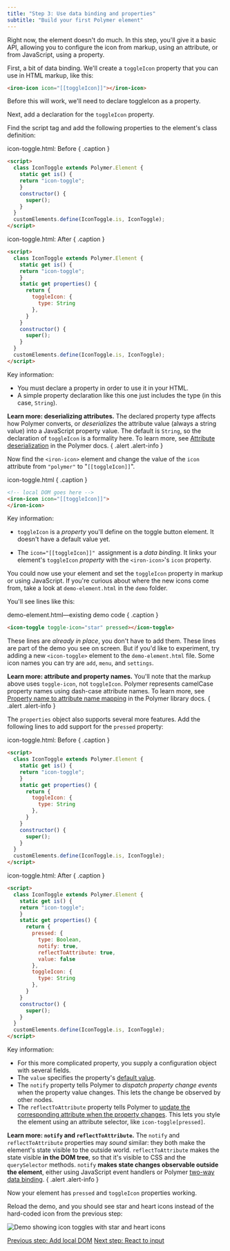 ```yaml
---
title: "Step 3: Use data binding and properties"
subtitle: "Build your first Polymer element"
---
```


Right now, the element doesn't do much. In this step, you'll give it a basic
API, allowing you to configure the icon from markup, using an attribute, or
from JavaScript, using a property.

First, a bit of data binding. We'll create a `toggleIcon` property that you can use in HTML markup, like this: 

```html
<iron-icon icon="[[toggleIcon]]"></iron-icon>
```

Before this will work, we'll need to declare toggleIcon as a property.

Next, add a declaration for the `toggleIcon` property.

Find the script tag and add the following properties to the element's class definition:

icon-toggle.html: Before { .caption }

```html
<script>
  class IconToggle extends Polymer.Element {
    static get is() {
    return "icon-toggle";
    }
    constructor() {
      super();
    }
  }
  customElements.define(IconToggle.is, IconToggle);
</script>
```
icon-toggle.html: After { .caption }

```html
<script>
  class IconToggle extends Polymer.Element {
    static get is() {
    return "icon-toggle";
    }
    static get properties() {
      return {
        toggleIcon: {
          type: String
        },
      }
    }
    constructor() {
      super();
    }
  }
  customElements.define(IconToggle.is, IconToggle);
</script>
```

Key information:

  * You must declare a property in order to use it in your HTML.
  * A simple property declaration like this one just includes the type (in this
    case, `String`).

**Learn more: deserializing attributes.** The declared property type affects how Polymer converts, or <em>deserializes</em>
the attribute value (always a string value) into a JavaScript property value.
The default is `String`, so the declaration of `toggleIcon` is a formality here.
To learn more, see <a href="/2.0/docs/devguide/properties#attribute-deserialization">Attribute
deserialization</a> in the Polymer docs.
{ .alert .alert-info }

Now find the `<iron-icon>` element and change the value of the `icon` attribute from `"polymer"` to  "`[[toggleIcon]]`".

icon-toggle.html { .caption }

```html
<!-- local DOM goes here -->
<iron-icon icon="[[toggleIcon]]">
</iron-icon>
```

Key information:

  * `toggleIcon` is a <em>property</em> you'll define on the toggle button element. It doesn't have a default value yet.
    
  * The `icon="[[toggleIcon]]" `assignment is a <em>data binding</em>. It links your element's `toggleIcon` <em>property</em> with the `<iron-icon>`'s `icon` property.

You could now use your element and set the `toggleIcon` property in markup or
using JavaScript. If you're curious about where the new icons come from, take a look at `demo-element.html` in the `demo` folder.

You'll see lines like this:

demo-element.html—existing demo code { .caption }

```html
<icon-toggle toggle-icon="star" pressed></icon-toggle>
```

These lines are _already in place_, you don't have to add them. These lines
are part of the demo you see on screen. But if you'd like to experiment, try
adding a new `<icon-toggle>` element to the `demo-element.html` file. Some
icon names you can try are `add`, `menu`, and `settings`.

**Learn more: attribute and property names.** You'll note that the markup above
uses `toggle-icon`, not `toggleIcon`. Polymer represents camelCase property names
using dash-case attribute names. To learn more, see <a href="/2.0/docs/devguide/properties#property-name-mapping">Property
name to attribute name mapping</a> in the Polymer library docs.
{ .alert .alert-info }

The `properties` object also supports several more features. Add the following lines to add
support for the `pressed` property:

icon-toggle.html: Before { .caption }
```html
<script>
  class IconToggle extends Polymer.Element {
    static get is() {
    return "icon-toggle";
    }
    static get properties() {
      return {
        toggleIcon: {
          type: String
        },
      }
    }
    constructor() {
      super();
    }
  }
  customElements.define(IconToggle.is, IconToggle);
</script>
```

icon-toggle.html: After { .caption }

```html
<script>
  class IconToggle extends Polymer.Element {
    static get is() {
    return "icon-toggle";
    }
    static get properties() {
      return {
        pressed: {
          type: Boolean,
          notify: true,
          reflectToAttribute: true,
          value: false
        },
        toggleIcon: {
          type: String
        },
      }
    }
    constructor() {
      super();
    }
  }
  customElements.define(IconToggle.is, IconToggle);
</script>
```

Key information:

 *   For this more complicated property, you supply a configuration object with
several fields.
*   The `value` specifies the property's [default value](/2.0/docs/devguide/properties#configure-values).
*   The `notify` property tells Polymer to <em>dispatch property change events
    </em>when the property value changes. This lets the change be observed by
    other nodes.
*   The `reflectToAttribute` property tells Polymer to
    [update the corresponding attribute when the property changes](/2.0/docs/devguide/properties#attribute-reflection).
    This lets you style the element using an attribute selector, like
    `icon-toggle[pressed]`.

**Learn more: `notify` and `reflectToAttribute`.** The `notify` and
`reflectToAttribute` properties may _sound_ similar: they both make the element's
state visible to the outside world. `reflectToAttribute` makes the
state visible **in the DOM tree**, so that it's visible to CSS and the
`querySelector` methods. `notify` **makes state changes observable outside the
element**, either using JavaScript event handlers or Polymer
<a href="/2.0/docs/devguide/data-binding#two-way-bindings">two-way data binding</a>.
{ .alert .alert-info }

Now your element has `pressed` and `toggleIcon` properties working.

Reload the demo, and you should see star and heart icons instead of the
hard-coded icon from the previous step:

<img src="/images/2.0/first-element/static-toggles.png" alt="Demo showing icon toggles with star and heart icons">

<a class="blue-button" href="step-2">Previous step: Add local DOM</a>
<a class="blue-button" href="step-4">Next step: React to input</a>
